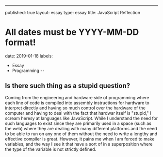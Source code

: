 ---
published: true
layout: essay
type: essay
title: JavaScript Reflection
# All dates must be YYYY-MM-DD format!
date: 2019-01-18
labels:
  - Essay
  - Programming
--

## Is there such thing as a stupid question?

Coming from the engineering and hardware side of programming where each line of code is compiled into assembly instructions for hardware to interpret directly and having so much control over the hardware of the computer and having to deal with the fact that hardwar itself is "stupid," I scream heresy at languages like JavaScript. While I understand the need for such languages to exist since they are primarily used in a space (such as the web) where they are dealing with many different platforms and the need to be able to run on any one of them without the need to write a lengthy and effective compiler is great. However, it pains me when I am forced to make variables, and the way I see it that have a sort of in a superposition where the type of the variable is not strictly defined. 
